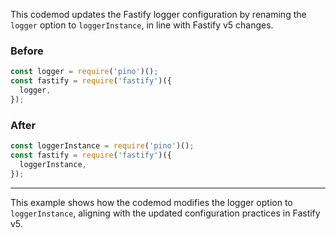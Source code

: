 

This codemod updates the Fastify logger configuration by renaming the `logger` option to `loggerInstance`, in line with Fastify v5 changes.

### Before

```ts
const logger = require('pino')();
const fastify = require('fastify')({
  logger,
});
```

### After

```ts
const loggerInstance = require('pino')();
const fastify = require('fastify')({
  loggerInstance,
});
```

---

This example shows how the codemod modifies the logger option to `loggerInstance`, aligning with the updated configuration practices in Fastify v5.
